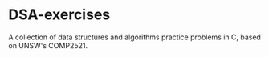 # DSA-exercises
A collection of data structures and algorithms practice problems in C, based on UNSW's COMP2521.
